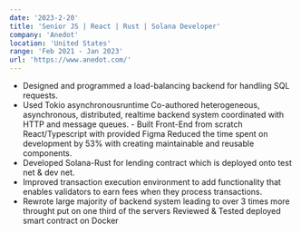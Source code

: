 ```yaml
---
date: '2023-2-20'
title: 'Senior JS | React | Rust | Solana Developer'
company: 'Anedot'
location: 'United States'
range: 'Feb 2021 - Jan 2023'
url: 'https://www.anedot.com/'
---
```


- Designed and programmed a load-balancing backend for handling SQL requests. 
- Used Tokio asynchronousruntime Co-authored heterogeneous, asynchronous, distributed, realtime backend system coordinated with HTTP and message queues. - Built Front-End from scratch React/Typescript with provided Figma Reduced the time spent on development by 53% with creating maintainable and reusable components. 
- Developed Solana-Rust for lending contract which is deployed onto test net & dev net. 
- Improved transaction execution environment to add functionality that enables validators to earn fees when they process transactions. 
- Rewrote large majority of backend system leading to over 3 times more throught put on one third of the servers Reviewed & Tested deployed smart contract on Docker
